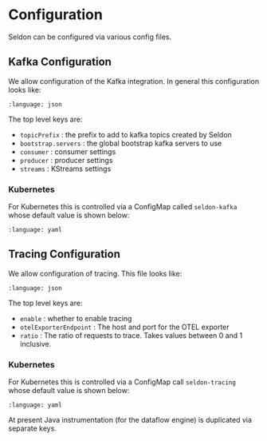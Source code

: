 # Configuration

Seldon can be configured via various config files.

## Kafka Configuration

We allow configuration of the Kafka integration. In general this configuration looks like:

```{literalinclude} ../../../../../scheduler/config/kafka-internal.json
:language: json
```

The top level keys are:

 * `topicPrefix` : the prefix to add to kafka topics created by Seldon
 * `bootstrap.servers` : the global bootstrap kafka servers to use
 * `consumer` : consumer settings
 * `producer` : producer settings
 * `streams` : KStreams settings


### Kubernetes

For Kubernetes this is controlled via a ConfigMap called `seldon-kafka` whose default value is shown below:

```{literalinclude} ../../../../../scheduler/k8s/config/kafka.yaml
:language: yaml
```

## Tracing Configuration

We allow configuration of tracing. This file looks like:

```{literalinclude} ../../../../../scheduler/config/tracing-internal.json
:language: json
```

The top level keys are:

 * `enable` : whether to enable tracing
 * `otelExporterEndpoint` : The host and port for the OTEL exporter 
 * `ratio` : The ratio of requests to trace. Takes values between 0 and 1 inclusive.



### Kubernetes

For Kubernetes this is controlled via a ConfigMap call `seldon-tracing` whose default value is shown below:

```{literalinclude} ../../../../../scheduler/k8s/config/tracing.yaml
:language: yaml
```

At present Java instrumentation (for the dataflow engine) is duplicated via separate keys.
